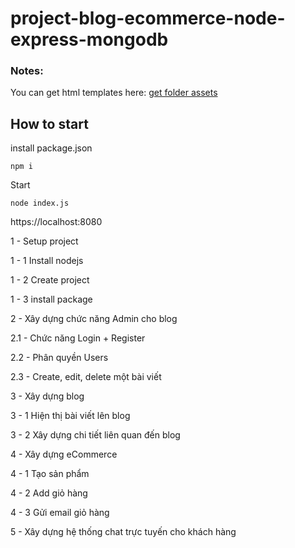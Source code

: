 # project-blog-ecommerce-node-express-mongodb

### Notes: 
You can get html templates here: [get folder assets](https://anonystick.com/blog-developer/de-tai-build-mot-blog-chat-su-dung-nodejs-expressjs-mongodb-firebase-2020041522880531)

## How to start
install package.json
```
npm i

```
Start 

```
node index.js

```

https://localhost:8080

1  - Setup project

1 - 1 Install nodejs

1 - 2 Create project 

1 - 3 install package 


2 - Xây dựng chức năng Admin cho blog
 
2.1 - Chức năng Login + Register

2.2 - Phân quyền Users

2.3 - Create, edit, delete một bài viết


3 - Xây dựng blog

3 - 1 Hiện thị bài viết lên blog

3 - 2 Xây dựng chi tiết liên quan đến blog


4 - Xây dựng eCommerce

4 - 1 Tạo sản phẩm

4 - 2 Add giỏ hàng 

4 - 3 Gửi email giỏ hàng

5 - Xây dựng hệ thống chat trực tuyến cho khách hàng

